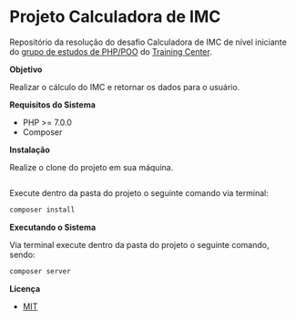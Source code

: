 # Projeto Calculadora de IMC

Repositório da resolução do desafio Calculadora de IMC de nível iniciante do [grupo de estudos de PHP/POO](https://github.com/training-center/php-study-group) do [Training Center](https://github.com/training-center).

__Objetivo__

Realizar o cálculo do IMC e retornar os dados para o usuário.

__Requisitos do Sistema__

- PHP >= 7.0.0
- Composer

__Instalação__

Realize o clone do projeto em sua máquina.
```git clone git@github.com:lucassantos61/calculadoraDeIMC.git
 ```
Execute dentro da pasta do projeto o seguinte comando via terminal:

```php
composer install
```

__Executando o Sistema__

Via terminal execute dentro da pasta do projeto o seguinte comando, sendo:

```php
composer server
```

__Licença__

- [MIT](https://github.com/Diego-Brocanelli/projeto-calculadora-de-imc/blob/master/LICENSE)
